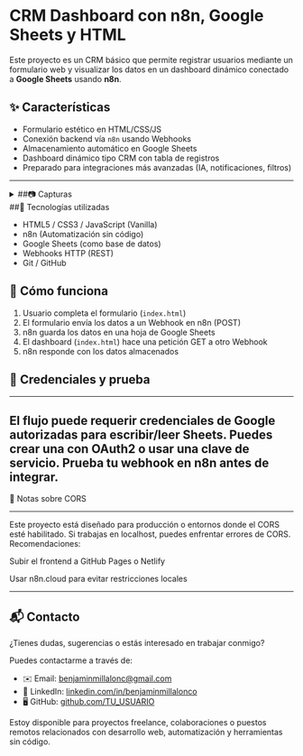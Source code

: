 # CRM Dashboard con n8n, Google Sheets y HTML

Este proyecto es un CRM básico que permite registrar usuarios mediante un formulario web y visualizar los datos en un dashboard dinámico conectado a **Google Sheets** usando **n8n**.

## ✨ Características

- Formulario estético en HTML/CSS/JS
- Conexión backend vía `n8n` usando Webhooks
- Almacenamiento automático en Google Sheets
- Dashboard dinámico tipo CRM con tabla de registros
- Preparado para integraciones más avanzadas (IA, notificaciones, filtros)
---

<details>
<summary>
##📷 Capturas</summary>



![Formulario](assets/formulario.JPG)
---
![Dashboard](assets/dashboard.JPG)
---
</details>
##🧠 Tecnologías utilizadas

- HTML5 / CSS3 / JavaScript (Vanilla)
- n8n (Automatización sin código)
- Google Sheets (como base de datos)
- Webhooks HTTP (REST)
- Git / GitHub

## 🚀 Cómo funciona

1. Usuario completa el formulario (`index.html`)
2. El formulario envía los datos a un Webhook en n8n (POST)
3. n8n guarda los datos en una hoja de Google Sheets
4. El dashboard (`index.html`) hace una petición GET a otro Webhook
5. n8n responde con los datos almacenados
   
## 🧪 Credenciales y prueba

---
El flujo puede requerir credenciales de Google autorizadas para escribir/leer Sheets. 
Puedes crear una con OAuth2 o usar una clave de servicio.
Prueba tu webhook en n8n antes de integrar.
---
🔐 Notas sobre CORS

---
Este proyecto está diseñado para producción o entornos donde el CORS esté habilitado. Si trabajas en localhost, puedes enfrentar errores de CORS. Recomendaciones:

Subir el frontend a GitHub Pages o Netlify

Usar n8n.cloud para evitar restricciones locales

---
## 📬 Contacto


¿Tienes dudas, sugerencias o estás interesado en trabajar conmigo?

Puedes contactarme a través de:

- ✉️ Email: [benjaminmillalonc@gmail.com](mailto:benjaminmillalonc@gmail.com)
- 💼 LinkedIn: [linkedin.com/in/benjaminmillalonco](https://www.linkedin.com/in/benjaminmillalonco)
- 🖥️ GitHub: [github.com/TU_USUARIO](https://github.com/TU_USUARIO)

Estoy disponible para proyectos freelance, colaboraciones o puestos remotos relacionados con desarrollo web, automatización y herramientas sin código.
